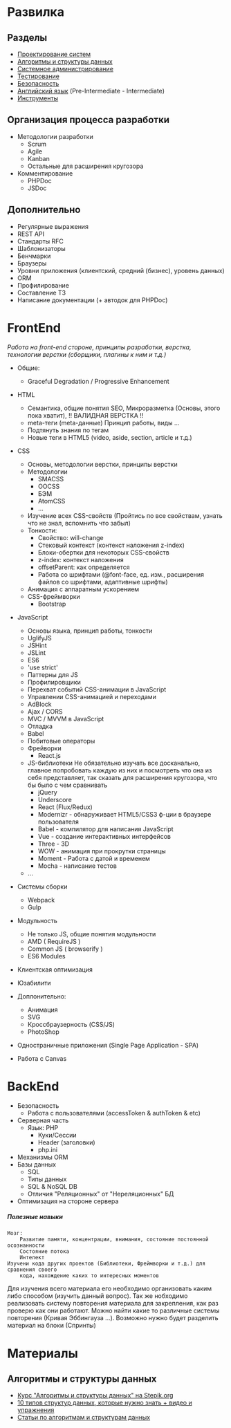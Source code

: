# Развилка #

## Разделы ##
- [Проектирование систем](https://github.com/Riko1/skills-map/blob/master/sections/design.md)
- [Алгоритмы и структуры данных](https://github.com/Riko1/skills-map/blob/master/sections/algorithm-and-data-structures.md)
- [Системное администрирование](https://github.com/Riko1/skills-map/blob/master/sections/system-administration.md)
- [Тестирование](https://github.com/Riko1/skills-map/blob/master/sections/testing.md)
- [Безопасность](https://github.com/Riko1/skills-map/blob/master/sections/security.md)
- [Английский язык](https://github.com/Riko1/skills-map/blob/master/sections/english.md) (Pre-Intermediate - Intermediate)
- [Инструменты](https://github.com/Riko1/skills-map/blob/master/sections/instruments.md)


## Организация процесса разработки ##
- Методологии разработки
	- Scrum
	- Agile
	- Kanban
	- Остальные для расширения кругозора
- Комментирование
	- PHPDoc
	- JSDoc

## Дополнительно ##
- Регулярные выражения
- REST API
- Стандарты RFC
- Шаблонизаторы
- Бенчмарки
- Браузеры
- Уровни приложения (клиентский, средний (бизнес), уровень данных)
- ORM
- Профилирование
- Составление ТЗ
- Написание документации (+ автодок для PHPDoc)


# FrontEnd #
*Работа на front-end стороне, принципы разработки, верстка, технологии верстки (сборщики, плагины к ним и т.д.)*

- Общие:
	- Graceful Degradation / Progressive Enhancement

- HTML
	- Семантика, общие понятия SEO, Микроразметка (Основы, этого пока хватит), !! ВАЛИДНАЯ ВЕРСТКА !!
	- meta-теги (meta-данные) Принцип работы, виды ...
	- Подтянуть знания по тегам
	- Новые теги в HTML5 (video, aside, section, article и т.д.)

- CSS
	- Основы, методологии верстки, принципы верстки
	- Методологии
		- SMACSS
		- OOCSS
		- БЭМ
		- AtomCSS
		- ...
	- Изучение всех CSS-свойств (Пройтись по все свойствам, узнать что не знал, вспомнить что забыл)
	- Тонкости:
		- Свойство: will-change
		- Стековый контекст (контекст наложения z-index)
		- Блоки-обертки для некоторых CSS-свойств
		- z-index: контекст наложения
		- offsetParent: как определяется
		- Работа со шрифтами (@font-face, ед. изм., расширения файлов со шрифтами, адаптивные шрифты)
	- Анимация с аппаратным ускорением
	- CSS-фреймворки
		- Bootstrap
- JavaScript
	- Основы языка, принцип работы, тонкости
	- UglifyJS
	- JSHint
	- JSLint
	- ES6
	- 'use strict'
	- Паттерны для JS
	- Профилировщики
	- Перехват событий CSS-анимации в JavaScript
	- Управлении CSS-анимацией и переходами
	- AdBlock
	- Ajax / CORS
	- MVC / MVVM в JavaScript
	- Отладка
	- Babel
	- Побитовые операторы
	- Фрейворки
		- React.js
	- JS-библиотеки
			Не обязательно изучать все досканально, главное попробовать каждую из них и посмотреть что она из себя представляет, так сказать для расширения кругозора, что бы было с чем сравнивать
		- jQuery
		- Underscore
		- React (Flux/Redux)
		- Modernizr - обнаруживает HTML5/CSS3 ф-ции в браузере пользователя
		- Babel - компилятор для написания JavaScript
		- Vue - создание интерактивных интерфейсов
		- Three - 3D
		- WOW - анимация при прокрутки страницы
		- Moment - Работа с датой и временем
		- Mocha - написание тестов
	- ...
- Системы сборки
	- Webpack
	- Gulp
- Модульность
	- Не только JS, общие понятия модульности
	- AMD ( RequireJS )
	- Common JS ( browserify )
	- ES6 Modules

- Клиентская оптимизация
- Юзабилити
- Доплонительно:
	- Анимация
	- SVG
	- Кроссбраузерность (CSS/JS)
	- PhotoShop
- Одностраничные приложения (Single Page Application - SPA)
- Работа с Canvas
	

# BackEnd #
- Безопасность
	- Работа с пользователями (accessToken & authToken & etc)
- Серверная часть
	- Язык: PHP
		- Куки/Сессии
		- Header (заголовки)
		- php.ini
- Механизмы ORM
- Базы данных
	- SQL
	- Типы данных
	- SQL & NoSQL DB
	- Отличия "Реляционных" от "Нереляционных" БД
- Оптимизация на стороне сервера


##### Полезные навыки #####
	Мозг:
		Развитие памяти, концентрации, внимания, состояние постоянной осознанности
		Состояние потока
		Интелект
	Изучени кода других проектов (Библиотеки, Фреймворки и т.д.) для сравнения своего 
		кода, нахождение каких то интересных моментов

Для изучения всего материала его необходимо организовать каким либо способом (изучить данный вопрос).
Так же нобходимо реализовать систему повторения материала для закрепления, как раз проверю как они работают. Можно найти какие то различные системы повторения (Кривая Эббингауза ...). Возможно нужно будет разделить материал на блоки (Спринты)







# Материалы #

## Алгоритмы и структуры данных ##
- [Курс "Алгоритмы и структуры данных" на Stepik.org](https://stepik.org/course/63/syllabus)
- [10 типов структур данных, которые нужно знать + видео и упражнения](https://habrahabr.ru/company/netologyru/blog/334914/)
- [Статьи по алгоритмам и структурам данных](http://kvodo.ru/data-structures-introduction.html)
